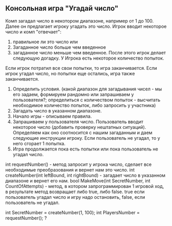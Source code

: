 ## Консольная игра "Угадай число"


Комп загадал число в некотором диапазоне, например от 1 до 100. 
Далее он предлагает игроку угадать это число.
Игрок вводит некоторое число и комп "отвечает":
1. правильное ли это число или
2. Загаданное число больше чем введенное
3. загаданное число меньше чем введенное.
После этого игрок делает следующую догадку.
У Игрока есть некоторое количество попыток.

Если игрок потратил все свои попытки, то игра заканчивается.
Если игрок угадал число, но попытки еще остались, игра также заканчивается.

1. Определить условия. (какой диапазон для загадывания чисел - мы его задаем, формируем рандомно или запрашиваем у пользователя?; определиться с количеством попыток - высчитать необходимое количество попыток, либо запросить у участника)
2. Загадать число в указанном диапазоне.
3. Начало игры - описываем правила.
4. Запрашиваем у пользователя число. Пользователь вводит некоторое число (добавить проверку нештатных ситуаций). Определяем как оно соотносится с нашим загаданным и даем следующие инструкции игроку. Если пользователь не угадал, то у него сгорает 1 попытка.
5. Игра продолжается пока есть попытки или пока пользователь не угадал число.

int requestNumber() - метод запросит у игрока число, сделает все необходимые преобразования и вернет нам это число.
int createNumber(int leftBound, int rightBound) - загадает число в указанном диапазоне и вернет его нам.
bool MakeMove(int SecretNumber, int CountOfAttempts) - метод, в котором запрограммирован 1 игровой ход, в результате метод возвращает либо true, либо false. true если пользователь угадал число и игру надо остановить, false, если пользователь не угадал.


int SecretNumber = createNumber(1, 100);
int PlayersNumber = requestNumber();
?
